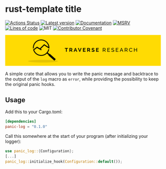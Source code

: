 # rust-template title

[![Actions Status](https://github.com/Traverse-Research/rust-template/actions/workflows/ci.yml/badge.svg)](https://github.com/Traverse-Research/rust-template/actions)
[![Latest version](https://img.shields.io/crates/v/rust-template.svg?logo=rust)](https://crates.io/crates/rust-template)
[![Documentation](https://docs.rs/rust-template/badge.svg)](https://docs.rs/rust-template)
[![MSRV](https://img.shields.io/badge/rustc-1.74.0+-ab6000.svg)](https://blog.rust-lang.org/2023/11/16/Rust-1.74.0.html)
[![Lines of code](https://tokei.rs/b1/github/Traverse-Research/rust-template)](https://github.com/Traverse-Research/rust-template)
![MIT](https://img.shields.io/badge/license-MIT-blue.svg)
[![Contributor Covenant](https://img.shields.io/badge/contributor%20covenant-v1.4%20adopted-ff69b4.svg)](./CODE_OF_CONDUCT.md)

[![Banner](banner.png)](https://traverseresearch.nl)

A simple crate that allows you to write the panic message and backtrace to the output of the `log` macro as `error`, while providing
the possibility to keep the original panic hooks.

## Usage

Add this to your Cargo.toml:

```toml
[dependencies]
panic-log = "0.1.0"
```

Call this somewhere at the start of your program (after initializing your logger):

```rust
use panic_log::{Configuration};
[...]
panic_log::initialize_hook(Configuration::default());
```
